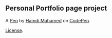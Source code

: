 Personal Portfolio page project
-------------------------------


A [Pen](https://codepen.io/hamdi-mahamed/pen/poEJXeJ) by [Hamdi Mahamed](https://codepen.io/hamdi-mahamed) on [CodePen](https://codepen.io).

[License](https://codepen.io/hamdi-mahamed/pen/poEJXeJ/license).